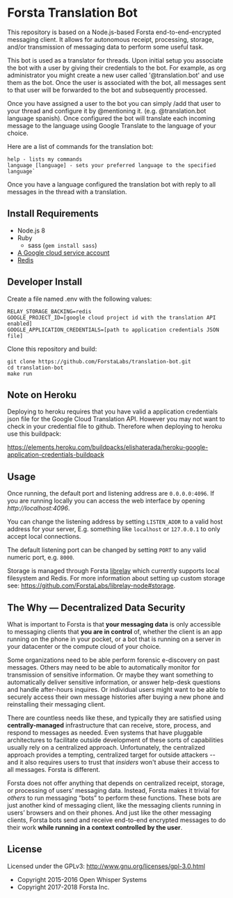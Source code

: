 Forsta Translation Bot
========

This repository is based on a Node.js-based Forsta end-to-end-encrypted messaging client.
It allows for autonomous receipt, processing, storage, and/or transmission of messaging 
data to perform some useful task.

This bot is used as a translator for threads. Upon initial setup you associate the bot with a user by 
giving their credentials to the bot. For example, as org administrator you might create a new
user called '@translation.bot' and use them as the bot.
Once the user is associated with the bot, all messages sent to that user will be forwarded
to the bot and subsequently processed.

Once you have assigned a user to the bot you can simply /add that user to your thread
and configure it by @mentioning it. (e.g. @translation.bot language spanish).
Once configured the bot will translate each incoming message to the language using Google Translate to the language of your choice.

Here are a list of commands for the translation bot: 
``` 
help - lists my commands 
language [language] - sets your preferred language to the specified language`
```

Once you have a language configured the translation bot with reply to all messages in the thread
with a translation.

Install Requirements
--------
 * Node.js 8
 * Ruby
   * sass (`gem install sass`)
 * [A Google cloud service account](https://cloud.google.com/translate/docs/quickstart-client-libraries)
 * [Redis](https://redis.io/topics/quickstart)
   

Developer Install
--------
Create a file named .env with the following values:
```
RELAY_STORAGE_BACKING=redis
GOOGLE_PROJECT_ID=[google cloud project id with the translation API enabled]
GOOGLE_APPLICATION_CREDENTIALS=[path to application credentials JSON file]
```

Clone this repository and build:
```
git clone https://github.com/ForstaLabs/translation-bot.git
cd translation-bot
make run
```

Note on Heroku
--------
Deploying to heroku requires that you have valid a application credentials json file for 
the Google Cloud Translation API. However you may not want to check in your credential
file to github. Therefore when deploying to heroku use this buildpack: 

https://elements.heroku.com/buildpacks/elishaterada/heroku-google-application-credentials-buildpack

Usage
--------
Once running, the default port and listening address are `0.0.0.0:4096`.  If
you are running locally you can access the web interface by opening
*http://localhost:4096*.

You can change the listening address by setting `LISTEN_ADDR` to a valid host
address for your server, E.g. something like `localhost` or `127.0.0.1` to only
accept local connections.

The default listening port can be changed by setting `PORT` to any valid
numeric port, e.g. `8000`.

Storage is managed through Forsta
[librelay](https://github.com/ForstaLabs/librelay-node) which currently
supports local filesystem and Redis.  For more information about setting
up custom storage see: https://github.com/ForstaLabs/librelay-node#storage.

The Why &mdash; Decentralized Data Security
--------

What is important to Forsta is that **your messaging data** is only accessible to messaging 
clients that **you are in control** of, whether the client is an app running on 
the phone in your pocket, or a bot that is running on a server in your
datacenter or the compute cloud of your choice. 

Some organizations need to be able perform forensic e-discovery on past 
messages. Others may need to be able to automatically monitor for 
transmission of sensitive information. Or maybe they want something to 
automatically deliver sensitive information, or answer 
help-desk questions and handle after-hours inquires. Or individual users 
might want to be able to securely access their own message histories after 
buying a new phone and reinstalling their messaging client.

There are countless needs like these, and typically they are satisfied using 
**centrally-managed** infrastructure that can receive, store, process, and respond 
to messages as needed. Even systems that have pluggable architectures 
to facilitate outside development of these sorts of capabilities usually rely on a 
centralized approach. Unfortunately, the centralized approach provides a 
tempting, centralized target for outside 
attackers -- and it also requires users to trust that *insiders* won't abuse 
their access to all messages. Forsta is different.

Forsta does not offer anything that depends on centralized receipt, storage, or 
processing of users’ messaging data.  Instead, Forsta makes it trivial for 
*others* to run messaging “bots” to perform these functions. These bots are just 
another kind of messaging client, like the messaging clients running in users’ 
browsers and on their phones. And just like the other messaging clients, Forsta 
bots send and receive end-to-end encrypted messages to do their work **while 
running in a context controlled by the user**.

License
--------
Licensed under the GPLv3: http://www.gnu.org/licenses/gpl-3.0.html

* Copyright 2015-2016 Open Whisper Systems
* Copyright 2017-2018 Forsta Inc.
